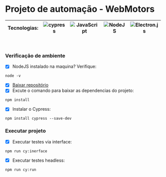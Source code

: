 # Projeto de automação - WebMotors
| Tecnologias: | ![cypress](https://img.shields.io/badge/-cypress-%23E5E5E5?style=for-the-badge&logo=cypress&logoColor=058a5e) |![JavaScript](https://img.shields.io/badge/javascript-%23323330.svg?style=for-the-badge&logo=javascript&logoColor=%23F7DF1E) | ![NodeJS](https://img.shields.io/badge/node.js-6DA55F?style=for-the-badge&logo=node.js&logoColor=white) |![Electron.js](https://img.shields.io/badge/Electron-191970?style=for-the-badge&logo=Electron&logoColor=white)
|-------|--------|----|--------|---
<br>

### Verificação de ambiente
- [x] NodeJS instalado na maquina? Verifique:
```
node -v
```
- [x] [Baixar repositório](https://github.com/wbrunoFC/automacao-webMotors.git)
- [x] Excute o comando para baixar as dependencias do projeto: 
```
npm install
```
- [x] Instalar o Cypress:
```
npm install cypress --save-dev
```
### Executar projeto
- [x] Executar testes via interface:
```
npm run cy:inerface
```
- [x] Executar testes headless:
```
npm run cy:run
```
